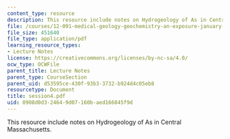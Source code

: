 ```yaml
---
content_type: resource
description: This resource include notes on Hydrogeology of As in Central Massachusetts.
file: /courses/12-091-medical-geology-geochemistry-an-exposure-january-iap-2006/8908d0d324649d07160baed166845f9d_session4.pdf
file_size: 451640
file_type: application/pdf
learning_resource_types:
- Lecture Notes
license: https://creativecommons.org/licenses/by-nc-sa/4.0/
ocw_type: OCWFile
parent_title: Lecture Notes
parent_type: CourseSection
parent_uid: d53595ce-430f-93b3-3732-b924d4c05eb8
resourcetype: Document
title: session4.pdf
uid: 8908d0d3-2464-9d07-160b-aed166845f9d
---
```

This resource include notes on Hydrogeology of As in Central Massachusetts.